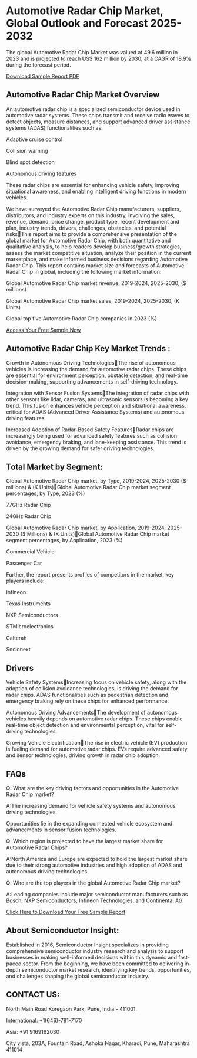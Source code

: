 <h1>Automotive Radar Chip Market, Global Outlook and Forecast 2025-2032</h1>

The global Automotive Radar Chip Market was valued at 49.6 million in 2023 and is projected to reach US$ 162 million by 2030, at a CAGR of 18.9% during the forecast period.

[Download Sample Report PDF ](https://semiconductorinsight.com/download-sample-report/?product_id=92873)

<h2>Automotive Radar Chip Market Overview</h2>

An automotive radar chip is a specialized semiconductor device used in automotive radar systems. These chips transmit and receive radio waves to detect objects, measure distances, and support advanced driver assistance systems (ADAS) functionalities such as:

Adaptive cruise control

Collision warning

Blind spot detection

Autonomous driving features

These radar chips are essential for enhancing vehicle safety, improving situational awareness, and enabling intelligent driving functions in modern vehicles.

We have surveyed the Automotive Radar Chip manufacturers, suppliers, distributors, and industry experts on this industry, involving the sales, revenue, demand, price change, product type, recent development and plan, industry trends, drivers, challenges, obstacles, and potential risksThis report aims to provide a comprehensive presentation of the global market for Automotive Radar Chip, with both quantitative and qualitative analysis, to help readers develop business/growth strategies, assess the market competitive situation, analyze their position in the current marketplace, and make informed business decisions regarding Automotive Radar Chip. This report contains market size and forecasts of Automotive Radar Chip in global, including the following market information:

Global Automotive Radar Chip market revenue, 2019-2024, 2025-2030, ($ millions)

Global Automotive Radar Chip market sales, 2019-2024, 2025-2030, (K Units)

Global top five Automotive Radar Chip companies in 2023 (%)

[Access Your Free Sample Now](https://semiconductorinsight.com/report/automotive-radar-chip-market-size/)

<h2>Automotive Radar Chip Key Market Trends  :</h2>

Growth in Autonomous Driving TechnologiesThe rise of autonomous vehicles is increasing the demand for automotive radar chips. These chips are essential for environment perception, obstacle detection, and real-time decision-making, supporting advancements in self-driving technology.

Integration with Sensor Fusion SystemsThe integration of radar chips with other sensors like lidar, cameras, and ultrasonic sensors is becoming a key trend. This fusion enhances vehicle perception and situational awareness, critical for ADAS (Advanced Driver Assistance Systems) and autonomous driving features.

Increased Adoption of Radar-Based Safety FeaturesRadar chips are increasingly being used for advanced safety features such as collision avoidance, emergency braking, and lane-keeping assistance. This trend is driven by the growing demand for safer driving technologies.

<h2>Total Market by Segment:</h2>

Global Automotive Radar Chip market, by Type, 2019-2024, 2025-2030 ($ millions) & (K Units)Global Automotive Radar Chip market segment percentages, by Type, 2023 (%)

77GHz Radar Chip

24GHz Radar Chip

Global Automotive Radar Chip market, by Application, 2019-2024, 2025-2030 ($ Millions) & (K Units)Global Automotive Radar Chip market segment percentages, by Application, 2023 (%)

Commercial Vehicle

Passenger Car

Further, the report presents profiles of competitors in the market, key players include:

Infineon

Texas Instruments

NXP Semiconductors

STMicroelectronics

Calterah

Socionext

<h2>Drivers</h2>

Vehicle Safety SystemsIncreasing focus on vehicle safety, along with the adoption of collision avoidance technologies, is driving the demand for radar chips. ADAS functionalities such as pedestrian detection and emergency braking rely on these chips for enhanced performance.

Autonomous Driving AdvancementsThe development of autonomous vehicles heavily depends on automotive radar chips. These chips enable real-time object detection and environmental perception, vital for self-driving technologies.

Growing Vehicle ElectrificationThe rise in electric vehicle (EV) production is fueling demand for automotive radar chips. EVs require advanced safety and sensor technologies, driving growth in radar chip adoption.

<h2>FAQs</h2>

Q: What are the key driving factors and opportunities in the Automotive Radar Chip market?

A:The increasing demand for vehicle safety systems and autonomous driving technologies.

Opportunities lie in the expanding connected vehicle ecosystem and advancements in sensor fusion technologies.

Q: Which region is projected to have the largest market share for Automotive Radar Chips?

A:North America and Europe are expected to hold the largest market share due to their strong automotive industries and high adoption of ADAS and autonomous driving technologies.

Q: Who are the top players in the global Automotive Radar Chip market?

A:Leading companies include major semiconductor manufacturers such as Bosch, NXP Semiconductors, Infineon Technologies, and Continental AG.

  [Click Here to Download Your Free Sample Report ](https://semiconductorinsight.com/download-sample-report/?product_id=92873)

<h2>About Semiconductor Insight:</h2>

Established in 2016, Semiconductor Insight specializes in providing comprehensive semiconductor industry research and analysis to support businesses in making well-informed decisions within this dynamic and fast-paced sector. From the beginning, we have been committed to delivering in-depth semiconductor market research, identifying key trends, opportunities, and challenges shaping the global semiconductor industry.

<h2>CONTACT US:</h2>

North Main Road Koregaon Park, Pune, India - 411001.

International: +1(646)-781-7170

Asia: +91 9169162030

City vista, 203A, Fountain Road, Ashoka Nagar, Kharadi, Pune, Maharashtra 411014
